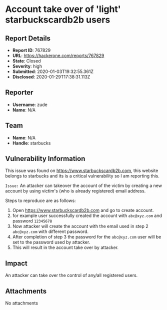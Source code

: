 # Account take over of 'light' starbuckscardb2b users

## Report Details
- **Report ID**: 767829
- **URL**: https://hackerone.com/reports/767829
- **State**: Closed
- **Severity**: high
- **Submitted**: 2020-01-03T19:32:55.361Z
- **Disclosed**: 2020-01-29T17:38:31.113Z

## Reporter
- **Username**: zude
- **Name**: N/A

## Team
- **Name**: N/A
- **Handle**: starbucks

## Vulnerability Information
This issue was found on https://www.starbuckscardb2b.com, this website belongs to starbucks and its is a critical vulnerability so I am reporting this.

```Issue:``` An attacker can takeover the account of the victim by creating a new account by using victim's (who is already registered) email address. 

Steps to reproduce are as follows:
1. Open https://www.starbuckscardb2b.com and go to create account.
2. for example user successfully created the account with ```abc@xyz.com``` and password ```12345678```
3. Now attacker will create the account with the email used in step 2  ```abc@xyz.com``` with different password.
4. After completion of step 3 the password for the  ```abc@xyz.com``` user will be set to the password used by attacker.
5. This will result in the account take over by attacker.

## Impact

An attacker can take over the control of any/all registered users.

## Attachments
No attachments

